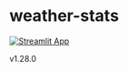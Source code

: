 # weather-stats
[![Streamlit App](https://static.streamlit.io/badges/streamlit_badge_black_white.svg)](https://meteostat.streamlit.app)

v1.28.0
